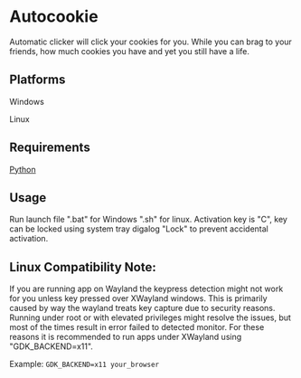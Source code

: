 # Autocookie
  Automatic clicker will click your cookies for you. While you can brag to your friends,
  how much cookies you have and yet you still have a life.

## Platforms
  Windows
  
  Linux
  
## Requirements
  [Python](https://www.python.org/)

## Usage
  Run launch file ".bat" for Windows ".sh" for linux.
  Activation key is "C", key can be locked using system tray digalog "Lock" to prevent accidental activation.
  
## Linux Compatibility Note:
  If you are running app on Wayland the keypress detection might not work for you unless key pressed over XWayland windows.
  This is primarily caused by way the wayland treats key capture due to security reasons. Running under root or with elevated privileges might resolve the issues,
  but most of the times result in error failed to detected monitor.
  For these reasons it is recommended to run apps under XWayland using "GDK_BACKEND=x11".
  
  Example: `GDK_BACKEND=x11 your_browser`
  
